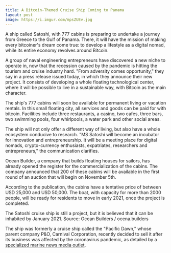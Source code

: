 ```yaml
---
title: A Bitcoin-Themed Cruise Ship Coming to Panama
layout: post
image: https://i.imgur.com/mpsZUEv.jpg
---
```


A ship called Satoshi, with 777 cabins is preparing to undertake a journey from Greece to the Gulf of Panama. There, it will have the mission of making every bitcoiner's dream come true: to develop a lifestyle as a digital nomad, while its entire economy revolves around Bitcoin.

A group of naval engineering entrepreneurs have discovered a new niche to operate in, now that the recession caused by the pandemic is hitting the tourism and cruise industry hard. "From adversity comes opportunity," they say in a press release issued today, in which they announce their new project. It consists of developing a whole floating technological center, where it will be possible to live in a sustainable way, with Bitcoin as the main character.

The ship's 777 cabins will soon be available for permanent living or vacation rentals. In this small floating city, all services and goods can be paid for with bitcoin. Facilities include three restaurants, a casino, two cafes, three bars, two swimming pools, four whirlpools, a water park and other social areas.

The ship will not only offer a different way of living, but also have a whole ecosystem conducive to research. "MS Satoshi will become an incubator for innovation and entrepreneurship. It will be a meeting place for digital nomads, crypto-currency enthusiasts, expatriates, researchers and entrepreneurs," the communication clarifies.

Ocean Builder, a company that builds floating houses for sailors, has already opened the register for the commercialization of the cabins. The company announced that 200 of these cabins will be available in the first round of an auction that will begin on November 5th.

According to the publication, the cabins have a tentative price of between USD 25,000 and USD 50,000. The boat, with capacity for more than 2000 people, will be ready for residents to move in early 2021, once the project is completed.

The Satoshi cruise ship is still a project, but it is believed that it can be inhabited by January 2021. Source: Ocean Builders / ocena.builders

The ship was formerly a cruise ship called the "Pacific Dawn," whose parent company P&O, Carnival Corporation, recently decided to sell it after its business was affected by the coronavirus pandemic, as detailed by a [specialized marine news media outlet](https://news.maritime-network.com/2020/10/14/pacific-dawn-could-become-floating-community/).

